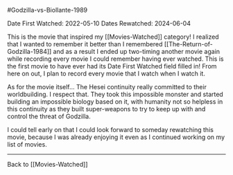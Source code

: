 #Godzilla-vs-Biollante-1989

Date First Watched:  2022-05-10
Dates Rewatched:  2024-06-04

This is the movie that inspired my [[Movies-Watched]] category!  I realized that I wanted to remember it better than I remembered [[The-Return-of-Godzilla-1984]] and as a result I ended up two-timing another movie again while recording every movie I could remember having ever watched.  This is the first movie to have ever had its Date First Watched field filled in!  From here on out, I plan to record every movie that I watch when I watch it.

As for the movie itself...  The Hesei continuity really committed to their worldbuilding.  I respect that.  They took this impossible monster and started building an impossible biology based on it, with humanity not so helpless in this continuity as they built super-weapons to try to keep up with and control the threat of Godzilla.

I could tell early on that I could look forward to someday rewatching this movie, because I was already enjoying it even as I continued working on my list of movies.

---
Back to [[Movies-Watched]]